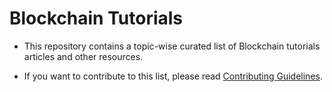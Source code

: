 # Blockchain Tutorials 

- This repository contains a topic-wise curated list of Blockchain tutorials articles and other resources. 


- If you want to contribute to this list, please read [Contributing Guidelines](https://github.com/aj07/Blockchain-Tutorials/blob/master/contributing.md).
